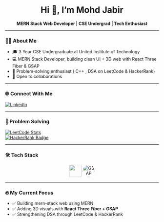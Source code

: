 <h1 align="center">Hi 👋, I’m Mohd Jabir</h1>
<p align="center">
  <b>MERN Stack Web Developer | CSE Undergrad | Tech Enthusiast</b>
</p>

---

### 👨‍💻 About Me

- 🎓 3 Year CSE Undergraduate at United Institute of Technology  
- 💻 MERN Stack Developer, building clean UI + 3D web with React Three Fiber & GSAP  
- 🧠 Problem-solving enthusiast ( C++ , DSA on LeetCode & HackerRank)  
- 🤝 Open to collaborations  

---

### 🌐 Connect With Me

[![LinkedIn](https://img.shields.io/badge/LinkedIn-mohd--jabir-0A66C2?style=for-the-badge&logo=linkedin&logoColor=white)](https://www.linkedin.com/in/mohd-jabir-515ba7263)

---

### 🎯 Problem Solving 

[![LeetCode Stats](https://leetcard.jacoblin.cool/mohd_jabir_?theme=dark&font=Baloo)](https://leetcode.com/mohd_jabir_/)  
[![HackerRank Badge](https://img.shields.io/badge/HackerRank-Akbar__Ali__-2EC866?style=for-the-badge&logo=hackerrank)](https://www.hackerrank.com/Akbar_Ali_)

---

### 🛠 Tech Stack

<p align="center">
  <img src="https://skillicons.dev/icons?i=html,css,js,react,nodejs,express,mongodb,threejs" height="40"/>
  <img src="https://raw.githubusercontent.com/gsap-labs/branding/main/logo/Gsap-logo.png" alt="GSAP" height="40" style="border-radius:50%;"/>
</p>

---
### 🔥 My Current Focus

- ✅ Building mern-stack web using MERN  
- ✅ Adding 3D visuals with **React Three Fiber + GSAP**  
- ✅ Strengthening DSA through LeetCode & HackerRank  
